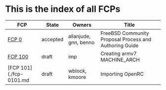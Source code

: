 # This is the index of all FCPs

FCP                       | State     | Owners                | Title
--------------------------|-----------|-----------------------|------
[FCP 0](./fcp-0000.md)    | accepted  | allanjude, gnn, benno | FreeBSD Community Proposal Process and Authoring Guide
[FCP 100](./fcp-0100.md)  | draft     | imp                   | Creating armv7 MACHINE_ARCH
[FCP 101](./fcp-0101.md   | draft     | wblock, kmoore        | Importing OpenRC
